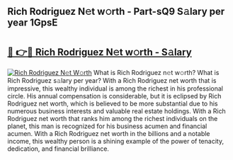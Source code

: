 ## Rich Rodriguez N𝚎t w𝚘rth - Part-sQ9 S𝚊lary per year 1GpsE

# <h2><a href="http://gc0ol3.nevu.top/?p=Rich+Rodriguez">🔗 👉🔴 Rich Rodriguez N𝚎t w𝚘rth - S𝚊lary</a></h2>

[![Rich Rodriguez N𝚎t W𝚘rth](https://i.imgur.com/Oavwk0R.jpeg)](http://gc0ol3.nevu.top/?p=Rich+Rodriguez)
What is Rich Rodriguez n𝚎t w𝚘rth? What is Rich Rodriguez s𝚊lary per year?
With a Rich Rodriguez net worth that is impressive, this wealthy individual is among the richest in his professional circle. His annual compensation is considerable, but it is eclipsed by Rich Rodriguez net worth, which is believed to be more substantial due to his numerous business interests and valuable real estate holdings. With a Rich Rodriguez net worth that ranks him among the richest individuals on the planet, this man is recognized for his business acumen and financial acumen. With a Rich Rodriguez net worth in the billions and a notable income, this wealthy person is a shining example of the power of tenacity, dedication, and financial brilliance.

